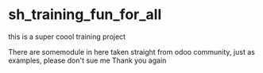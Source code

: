 # sh_training_fun_for_all
this is a super coool training project 

There are somemodule in here taken straight from odoo community, just as examples, please don't sue me
Thank you again
